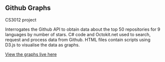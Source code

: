 ## Github Graphs
CS3012 project

Interrogates the Github API to obtain data about the top 50 repositories for 9 languages by number of stars.
C# code and Octokit.net used to search, request and process data from Github. HTML files contain scripts using D3.js to visualise the data as graphs.

[View the graphs live here](https://macdarat.github.io/githubgraph/openissues.html "Graphs")
